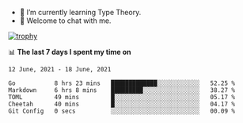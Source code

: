 <!--
### Hi there 👋

- 🤔 I was learning formal verification with Coq formally, but want to **build things** now.
- 😬 I am broadly interested in **computer systems** and **programming languages** (just a beginner 🥺).
- 🤩 (I hope I can) code for fun!

<img src="https://github-readme-stats.vercel.app/api?username=xxchan&show_icons=true&icon_color=0366d6&text_color=24292e&bg_color=ffffff&hide_title=true" />

---
-->


- 🌱 I’m currently learning Type Theory.
- 💬 Welcome to chat with me.


[![trophy](https://github-profile-trophy.vercel.app/?username=xxchan&theme=flat)](https://github.com/xxchan)


📊 **The last 7 days I spent my time on** 

<!--START_SECTION:waka-->
```text
12 June, 2021 - 18 June, 2021

Go           8 hrs 23 mins   █████████████░░░░░░░░░░░░   52.25 % 
Markdown     6 hrs 8 mins    █████████░░░░░░░░░░░░░░░░   38.27 % 
TOML         49 mins         █░░░░░░░░░░░░░░░░░░░░░░░░   05.17 % 
Cheetah      40 mins         █░░░░░░░░░░░░░░░░░░░░░░░░   04.17 % 
Git Config   0 secs          ░░░░░░░░░░░░░░░░░░░░░░░░░   00.09 %
```
<!--END_SECTION:waka-->

<!--
**xxchan/xxchan** is a ✨ _special_ ✨ repository because its `README.md` (this file) appears on your GitHub profile.

Here are some ideas to get you started:

- 🔭 I’m currently working on ...
- 🌱 I’m currently learning ...
- 👯 I’m looking to collaborate on ...
- 🤔 I’m looking for help with ...
- 💬 Ask me about ...
- 📫 How to reach me: ...
- 😄 Pronouns: ...
- ⚡ Fun fact: ...
-->
